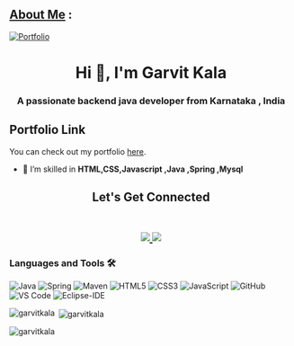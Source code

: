 ## [About Me](https://garvitkala.github.io/) :
  <a href="https://garvitkala.github.io/">
    <img src="https://img.shields.io/badge/Portfolio-blue?style=flat&link=https://garvitkala.github.io/" alt="Portfolio" />  </a>
    
<h1 align="center">Hi 👋, I'm Garvit Kala</h1>
<h3 align="center">A passionate backend java developer from Karnataka , India</h3>

## Portfolio Link

You can check out my portfolio [here](https://garvitkala.github.io/).


- 🌱 I’m skilled in **HTML,CSS,Javascript ,Java ,Spring ,Mysql**

<h2 align="center">
 Let's Get Connected
<p align="center">
  <br/>
  <a href="https://www.linkedin.com/in/garvit-kala-64a6a5163/">
    <img src="https://img.shields.io/badge/LinkedIn-%230077B5.svg?&style=flat-square&logo=linkedin&logoColor=white">
  </a>
   <a href="mailto: kala.garvit718@@gmail.com">
    <img src="https://img.shields.io/badge/Gmail-%230A0A0A.svg?&style=flat-square&logo=Gmail&logoColor=white">  
  </a>
  <br/>
</p>
</h2>


### Languages and Tools 🛠 


![Java](http://img.shields.io/badge/-Java-007396?style=flat-square&logo=java&logoColor=ffffff)
![Spring](http://img.shields.io/badge/-Spring-6DB33F?style=flat-square&logo=spring&logoColor=ffffff)
![Maven](http://img.shields.io/badge/-Maven-1565c0?style=flat-square&logo=apache-maven)
![HTML5](https://img.shields.io/badge/-HTML5-%23E44D27?style=flat-square&logo=html5&logoColor=ffffff)
![CSS3](https://img.shields.io/badge/-CSS3-%231572B6?style=flat-square&logo=css3)
![JavaScript](https://img.shields.io/badge/-JavaScript-%23F7DF1C?style=flat-square&logo=javascript&logoColor=000000&labelColor=%23F7DF1C&color=%23FFCE5A)
![GitHub](https://img.shields.io/badge/-GitHub-181717?style=flat-square&logo=github)
![VS Code](http://img.shields.io/badge/-VS%20Code-007ACC?style=flat-square&logo=visual-studio-code&logoColor=ffffff)
![Eclipse-IDE](http://img.shields.io/badge/-Eclipse-2C2255?style=flat-square&logo=eclipse&logoColor=ffffff)
<br/>


<p><img align="left" src="https://github-readme-stats.vercel.app/api/top-langs?username=garvitkala&show_icons=true&locale=en&layout=compact" alt="garvitkala" /></p>

<p>&nbsp;<img align="center" src="https://github-readme-stats.vercel.app/api?username=garvitkala&show_icons=true&locale=en" alt="garvitkala" /></p>

<p><img align="center" src="https://github-readme-streak-stats.herokuapp.com/?user=garvitkala&" alt="garvitkala" /></p>
